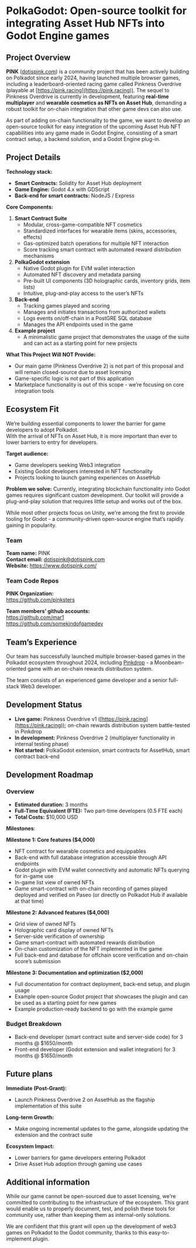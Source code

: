 # PolkaGodot: Open-source toolkit for integrating Asset Hub NFTs into Godot Engine games

## **Project Overview**

**PINK** ([dotispink.com](https://www.dotispink.com/)) is a community project that has been actively building on Polkadot since early 2024, having launched multiple browser games, including a leaderboard-oriented racing game called Pinkness Overdrive (playable at [https://pink.racing](https://pink.racing)).
The sequel to Pinkness Overdrive is currently in development, featuring **real-time multiplayer** and **wearable cosmetics as NFTs on Asset Hub**, demanding a robust toolkit for on-chain integration that other game devs can also use.

As part of adding on-chain functionality to the game, we want to develop an open-source toolkit for easy integration of the upcoming Asset Hub NFT capabilities into any game made in Godot Engine, consisting of a smart contract setup, a backend solution, and a Godot Engine plug-in.

## **Project Details**

**Technology stack:**

* **Smart Contracts:** Solidity for Asset Hub deployment  
* **Game Engine:** Godot 4.x with GDScript  
* **Back-end for smart contracts:** NodeJS / Express

**Core Components:**

1. **Smart Contract Suite**  
   * Modular, cross-game-compatible NFT cosmetics
   * Standardized interfaces for wearable items (skins, accessories, effects)  
   * Gas-optimized batch operations for multiple NFT interaction
   * Score tracking smart contract with automated reward distribution mechanisms
2. **PolkaGodot extension**  
   * Native Godot plugin for EVM wallet interaction  
   * Automated NFT discovery and metadata parsing  
   * Pre-built UI components (3D holographic cards, inventory grids, item lists)  
   * Intuitive, plug-and-play access to the user’s NFTs  
3. **Back-end**  
   * Tracking games played and scoring  
   * Manages and initiates transactions from authorized wallets  
   * Logs events on/off-chain in a PostGRE SQL database  
   * Manages the API endpoints used in the game
4. **Example project**
   * A minimalistic game project that demonstrates the usage of the suite and can act as a starting point for new projects

**What This Project Will NOT Provide:**

* Our main game (Pinkness Overdrive 2) is not part of this proposal and will remain closed-source due to asset licensing  
* Game-specific logic is not part of this application  
* Marketplace functionality is out of this scope \- we’re focusing on core integration tools

## **Ecosystem Fit**

We’re building essential components to lower the barrier for game developers to adopt Polkadot.  
With the arrival of NFTs on Asset Hub, it is more important than ever to lower barriers to entry for developers.

**Target audience:**

* Game developers seeking Web3 integration  
* Existing Godot developers interested in NFT functionality  
* Projects looking to launch gaming experiences on AssetHub

**Problem we solve:** Currently, integrating blockchain functionality into Godot games requires significant custom development. Our toolkit will provide a plug-and-play solution that requires little setup and works out of the box.

While most other projects focus on Unity, we're among the first to provide tooling for Godot \- a community-driven open-source engine that’s rapidly gaining in popularity.

### **Team**

**Team name:** PINK  
**Contact email:** dotispink@dotispink.com  
**Website:** https://www.dotispink.com/

### Team Code Repos

**PINK Organization:**  
https://github.com/pinksters

**Team members’ github accounts:**  
https://github.com/mar1  
https://github.com/somekindofgamedev

## **Team’s Experience**

Our team has successfully launched multiple browser-based games in the Polkadot ecosystem throughout 2024, including [Pinkdrop](https://dotispink.com/game) \- a Moonbeam-oriented game with an on-chain rewards distribution system.

The team consists of an experienced game developer and a senior full-stack Web3 developer.

## Development Status

* **Live game:** Pinkness Overdrive v1 ([https://pink.racing](https://pink.racing)); on-chain rewards distribution system battle-tested in Pinkdrop
* **In development:** Pinkness Overdrive 2 (multiplayer functionality in internal testing phase) 
* **Not started:** PolkaGodot extension, smart contracts for AssetHub, smart contract back-end

## Development Roadmap

### **Overview**

* **Estimated duration:** 3 months  
* **Full-Time Equivalent (FTE):** Two part-time developers (0.5 FTE each)  
* **Total Costs:** $10,000 USD

**Milestones**:

**Milestone 1: Core features ($4,000)**

* NFT contract for wearable cosmetics and equippables  
* Back-end with full database integration accessible through API endpoints  
* Godot plugin with EVM wallet connectivity and automatic NFTs querying for in-game use  
* In-game list view of owned NFTs  
* Game smart-contract with on-chain recording of games played deployed and verified on Paseo (or directly on Polkadot Hub if available at that time)

**Milestone 2: Advanced features ($4,000)**

* Grid view of owned NFTs  
* Holographic card display of owned NFTs  
* Server-side verification of ownership  
* Game smart-contract with automated rewards distribution  
* On-chain customization of the NFT implemented in the game  
* Full back-end and database for offchain score verification and on-chain score’s submission

**Milestone 3: Documentation and optimization ($2,000)**

* Full documentation for contract deployment, back-end setup, and plugin usage  
* Example open-source Godot project that showcases the plugin and can be used as a starting point for new games  
* Example production-ready backend to go with the example game

### Budget Breakdown
- Back-end developer (smart contract suite and server-side code) for 3 months @ $1650/month
- Front-end developer (Godot extension and wallet integration) for 3 months @ $1650/month

## Future plans

**Immediate (Post-Grant):**

* Launch Pinkness Overdrive 2 on AssetHub as the flagship implementation of this suite

**Long-term Growth:**

* Make ongoing incremental updates to the game, alongside updating the extension and the contract suite

**Ecosystem Impact:**

* Lower barriers for game developers entering Polkadot  
* Drive Asset Hub adoption through gaming use cases

## Additional information

While our game cannot be open-sourced due to asset licensing, we're committed to contributing to the infrastructure of the ecosystem. This grant would enable us to properly document, test, and polish these tools for community use, rather than keeping them as internal-only solutions.

We are confident that this grant will open up the development of web3 games on Polkadot to the Godot community, thanks to this easy-to-implement plugin.
